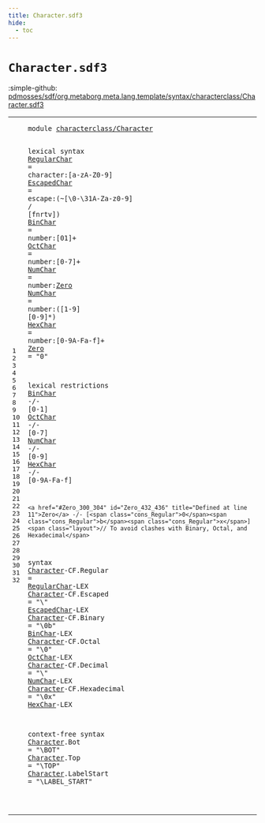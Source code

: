 ```yaml
---
title: Character.sdf3
hide:
  - toc
---
```


# `Character.sdf3`

:simple-github: [pdmosses/sdf/org.metaborg.meta.lang.template/syntax/characterclass/Character.sdf3]

[pdmosses/sdf/org.metaborg.meta.lang.template/syntax/characterclass/Character.sdf3]: https://github.com/pdmosses/sdf/blob/master/org.metaborg.meta.lang.template/syntax/characterclass/Character.sdf3 "The source file on GitHub"

<div class="sdf3"><table class="highlighttable"><tbody><tr><td class="linenos"><div class="linenodiv"><pre><span></span>1
2
3
4
5
6
7
8
9
10
11
12
13
14
15
16
17
18
19
20
21
22
23
24
25
26
27
28
29
30
31
32
</pre></div></td>
<td class="code"><pre><code><span class="keyword">module</span> <a href="../Character-Class.sdf3/#characterclass/Character_47_71" id="characterclass/Character_7_31" title="Referenced at ../Character-Class.sdf3 line 3; ../../sdf2-core/Sdf2.sdf3 line 9">characterclass/Character</a>

<span class="keyword">lexical syntax</span>
    <a href="#RegularChar_538_549" id="RegularChar_52_63" title="Referenced at line 22">RegularChar</a> = <span class="cons_Unquoted"><span id="character_66_75" title="Not referenced locally, nor via imports">character</span></span>:[<span class="cons_Regular">a</span>-<span class="cons_Regular">z</span><span class="cons_Regular">A</span>-<span class="cons_Regular">Z</span><span class="cons_Regular">0</span>-<span class="cons_Regular">9</span>]
    <a href="#EscapedChar_586_597" id="EscapedChar_92_103" title="Referenced at line 23">EscapedChar</a> = <span class="cons_Unquoted"><span id="escape_106_112" title="Not referenced locally, nor via imports">escape</span></span>:(~[<span class="cons_Decimal">\0</span>-<span class="cons_Decimal">\31</span><span class="cons_Regular">A</span>-<span class="cons_Regular">Z</span><span class="cons_Regular">a</span>-<span class="cons_Regular">z</span><span class="cons_Regular">0</span>-<span class="cons_Regular">9</span>] <span class="string">\/</span> [<span class="cons_Regular">f</span><span class="cons_Regular">n</span><span class="cons_Regular">r</span><span class="cons_Regular">t</span><span class="cons_Regular">v</span>])
    <a href="#BinChar_337_344" id="BinChar_149_156" title="Referenced at line 14, 24">BinChar</a> = <span class="cons_Unquoted"><span id="number_159_165" title="Not referenced locally, nor via imports">number</span></span>:[<span class="cons_Regular">0</span><span class="cons_Regular">1</span>]+
    <a href="#OctChar_359_366" id="OctChar_176_183" title="Referenced at line 15, 25">OctChar</a> = <span class="cons_Unquoted"><span id="number_186_192" title="Not referenced locally, nor via imports">number</span></span>:[<span class="cons_Regular">0</span>-<span class="cons_Regular">7</span>]+
    <a href="#NumChar_381_388" id="NumChar_204_211" title="Referenced at line 16, 26">NumChar</a> = <span class="cons_Unquoted"><span id="number_214_220" title="Not referenced locally, nor via imports">number</span></span>:<a href="#Zero_300_304" id="Zero_221_225" title="Defined at line 11">Zero</a>
    <a href="#NumChar_381_388" id="NumChar_230_237" title="Referenced at line 16, 26">NumChar</a> = <span class="cons_Unquoted"><span id="number_240_246" title="Not referenced locally, nor via imports">number</span></span>:([<span class="cons_Regular">1</span>-<span class="cons_Regular">9</span>] [<span class="cons_Regular">0</span>-<span class="cons_Regular">9</span>]*)
    <a href="#HexChar_403_410" id="HexChar_266_273" title="Referenced at line 17, 27">HexChar</a> = <span class="cons_Unquoted"><span id="number_276_282" title="Not referenced locally, nor via imports">number</span></span>:[<span class="cons_Regular">0</span>-<span class="cons_Regular">9</span><span class="cons_Regular">A</span>-<span class="cons_Regular">F</span><span class="cons_Regular">a</span>-<span class="cons_Regular">f</span>]+
    <a href="#Zero_221_225" id="Zero_300_304" title="Referenced at line 8, 19">Zero</a> = <span class="cons_Lit">"0"</span>

<span class="keyword">lexical restrictions</span>
    <a href="#BinChar_149_156" id="BinChar_337_344" title="Defined at line 6">BinChar</a> -/- [<span class="cons_Regular">0</span>-<span class="cons_Regular">1</span>]
    <a href="#OctChar_176_183" id="OctChar_359_366" title="Defined at line 7">OctChar</a> -/- [<span class="cons_Regular">0</span>-<span class="cons_Regular">7</span>]
    <a href="#NumChar_204_211" id="NumChar_381_388" title="Defined at line 8, 9">NumChar</a> -/- [<span class="cons_Regular">0</span>-<span class="cons_Regular">9</span>]
    <a href="#HexChar_266_273" id="HexChar_403_410" title="Defined at line 10">HexChar</a> -/- [<span class="cons_Regular">0</span>-<span class="cons_Regular">9</span><span class="cons_Regular">A</span>-<span class="cons_Regular">F</span><span class="cons_Regular">a</span>-<span class="cons_Regular">f</span>]

    <a href="#Zero_300_304" id="Zero_432_436" title="Defined at line 11">Zero</a> -/- [<span class="cons_Regular">0</span><span class="cons_Regular">b</span><span class="cons_Regular">x</span>] <span class="layout">// To avoid clashes with Binary, Octal, and Hexadecimal</span>

<span class="keyword">syntax</span>
    <a href="../Character-Class.sdf3/#Character_108_117" id="Character_515_524" title="Referenced at ../Character-Class.sdf3 line 7, 8">Character</a><span class="keyword">-CF</span>.<span class="cons_Constructor"><span id="Regular_528_535" title="Not referenced locally, nor via imports">Regular</span></span> = <a href="#RegularChar_52_63" id="RegularChar_538_549" title="Defined at line 4">RegularChar</a><span class="keyword">-LEX</span>
    <a href="../Character-Class.sdf3/#Character_108_117" id="Character_558_567" title="Referenced at ../Character-Class.sdf3 line 7, 8">Character</a><span class="keyword">-CF</span>.<span class="cons_Constructor"><span id="Escaped_571_578" title="Not referenced locally, nor via imports">Escaped</span></span> = <span class="cons_Lit">"\\"</span> <a href="#EscapedChar_92_103" id="EscapedChar_586_597" title="Defined at line 5">EscapedChar</a><span class="keyword">-LEX</span>
    <a href="../Character-Class.sdf3/#Character_108_117" id="Character_606_615" title="Referenced at ../Character-Class.sdf3 line 7, 8">Character</a><span class="keyword">-CF</span>.<span class="cons_Constructor"><span id="Binary_619_625" title="Not referenced locally, nor via imports">Binary</span></span> = <span class="cons_Lit">"\\0b"</span> <a href="#BinChar_149_156" id="BinChar_635_642" title="Defined at line 6">BinChar</a><span class="keyword">-LEX</span>
    <a href="../Character-Class.sdf3/#Character_108_117" id="Character_651_660" title="Referenced at ../Character-Class.sdf3 line 7, 8">Character</a><span class="keyword">-CF</span>.<span class="cons_Constructor"><span id="Octal_664_669" title="Not referenced locally, nor via imports">Octal</span></span> = <span class="cons_Lit">"\\0"</span> <a href="#OctChar_176_183" id="OctChar_678_685" title="Defined at line 7">OctChar</a><span class="keyword">-LEX</span>
    <a href="../Character-Class.sdf3/#Character_108_117" id="Character_694_703" title="Referenced at ../Character-Class.sdf3 line 7, 8">Character</a><span class="keyword">-CF</span>.<span class="cons_Constructor"><span id="Decimal_707_714" title="Not referenced locally, nor via imports">Decimal</span></span> = <span class="cons_Lit">"\\"</span> <a href="#NumChar_204_211" id="NumChar_722_729" title="Defined at line 8, 9">NumChar</a><span class="keyword">-LEX</span>
    <a href="../Character-Class.sdf3/#Character_108_117" id="Character_738_747" title="Referenced at ../Character-Class.sdf3 line 7, 8">Character</a><span class="keyword">-CF</span>.<span class="cons_Constructor"><span id="Hexadecimal_751_762" title="Not referenced locally, nor via imports">Hexadecimal</span></span> = <span class="cons_Lit">"\\0x"</span> <a href="#HexChar_266_273" id="HexChar_772_779" title="Defined at line 10">HexChar</a><span class="keyword">-LEX</span>

<span class="keyword">context-free syntax</span>
    <a href="../Character-Class.sdf3/#Character_108_117" id="Character_809_818" title="Referenced at ../Character-Class.sdf3 line 7, 8">Character</a>.<span class="cons_Constructor"><span id="Bot_819_822" title="Not referenced locally, nor via imports">Bot</span></span> = <span class="cons_Lit">"\\BOT"</span>
    <a href="../Character-Class.sdf3/#Character_108_117" id="Character_837_846" title="Referenced at ../Character-Class.sdf3 line 7, 8">Character</a>.<span class="cons_Constructor"><span id="Top_847_850" title="Not referenced locally, nor via imports">Top</span></span> = <span class="cons_Lit">"\\TOP"</span>
    <a href="../Character-Class.sdf3/#Character_108_117" id="Character_865_874" title="Referenced at ../Character-Class.sdf3 line 7, 8">Character</a>.<span class="cons_Constructor"><span id="LabelStart_875_885" title="Not referenced locally, nor via imports">LabelStart</span></span> = <span class="cons_Lit">"\\LABEL_START"</span>

</code></pre></td></tr></tbody></table></div>